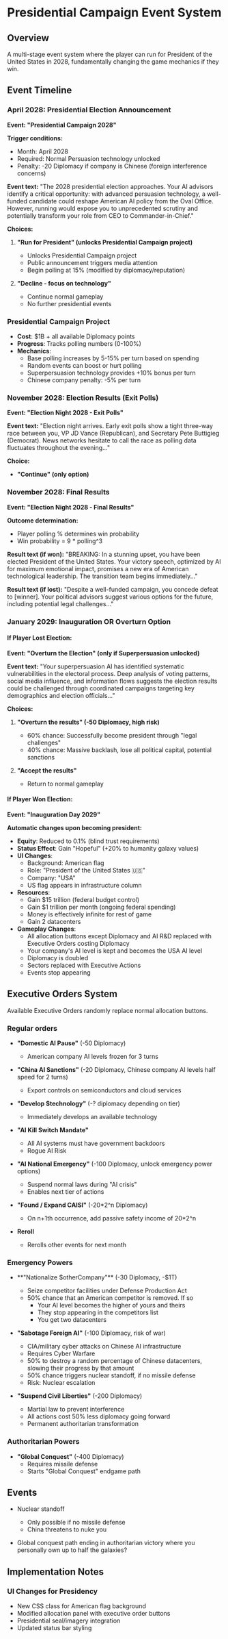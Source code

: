 # Presidential Campaign Event System

## Overview
A multi-stage event system where the player can run for President of the United States in 2028, fundamentally changing the game mechanics if they win.

## Event Timeline

### April 2028: Presidential Election Announcement
**Event: "Presidential Campaign 2028"**

**Trigger conditions:**
- Month: April 2028
- Required: Normal Persuasion technology unlocked
- Penalty: -20 Diplomacy if company is Chinese (foreign interference concerns)

**Event text:**
"The 2028 presidential election approaches. Your AI advisors identify a critical opportunity: with advanced persuasion technology, a well-funded candidate could reshape American AI policy from the Oval Office. However, running would expose you to unprecedented scrutiny and potentially transform your role from CEO to Commander-in-Chief."

**Choices:**
1. **"Run for President" (unlocks Presidential Campaign project)**
   - Unlocks Presidential Campaign project
   - Public announcement triggers media attention
   - Begin polling at 15% (modified by diplomacy/reputation)

2. **"Decline - focus on technology"**
   - Continue normal gameplay
   - No further presidential events

### Presidential Campaign Project
- **Cost**: $1B + all available Diplomacy points
- **Progress**: Tracks polling numbers (0-100%)
- **Mechanics**: 
  - Base polling increases by 5-15% per turn based on spending
  - Random events can boost or hurt polling
  - Superpersuasion technology provides +10% bonus per turn
  - Chinese company penalty: -5% per turn

### November 2028: Election Results (Exit Polls)
**Event: "Election Night 2028 - Exit Polls"**

**Event text:**
"Election night arrives. Early exit polls show a tight three-way race between you, VP JD Vance (Republican), and Secretary Pete Buttigieg (Democrat). News networks hesitate to call the race as polling data fluctuates throughout the evening..."

**Choice:**
- **"Continue" (only option)**

### November 2028: Final Results
**Event: "Election Night 2028 - Final Results"**

**Outcome determination:**
- Player polling % determines win probability
- Win probability = 9 * polling^3

**Result text (if won):**
"BREAKING: In a stunning upset, you have been elected President of the United States. Your victory speech, optimized by AI for maximum emotional impact, promises a new era of American technological leadership. The transition team begins immediately..."

**Result text (if lost):**
"Despite a well-funded campaign, you concede defeat to [winner]. Your political advisors suggest various options for the future, including potential legal challenges..."

### January 2029: Inauguration OR Overturn Option

#### If Player Lost Election:
**Event: "Overturn the Election" (only if Superpersuasion unlocked)**

**Event text:**
"Your superpersuasion AI has identified systematic vulnerabilities in the electoral process. Deep analysis of voting patterns, social media influence, and information flows suggests the election results could be challenged through coordinated campaigns targeting key demographics and election officials..."

**Choices:**
1. **"Overturn the results" (-50 Diplomacy, high risk)**
   - 60% chance: Successfully become president through "legal challenges"
   - 40% chance: Massive backlash, lose all political capital, potential sanctions

2. **"Accept the results"**
   - Return to normal gameplay

#### If Player Won Election:
**Event: "Inauguration Day 2029"**

**Automatic changes upon becoming president:**
- **Equity**: Reduced to 0.1% (blind trust requirements)
- **Status Effect**: Gain "Hopeful" (+20% to humanity galaxy values)
- **UI Changes**:
  - Background: American flag
  - Role: "President of the United States 🇺🇸"
  - Company: "USA"
  - US flag appears in infrastructure column
- **Resources**: 
  - Gain $15 trillion (federal budget control)
  - Gain $1 trillion per month (ongoing federal spending)
  - Money is effectively infinite for rest of game
  - Gain 2 datacenters
- **Gameplay Changes**:
  - All allocation buttons except Diplomacy and AI R&D replaced with Executive Orders costing Diplomacy
  - Your company's AI level is kept and becomes the USA AI level
  - Diplomacy is doubled
  - Sectors replaced with Executive Actions
  - Events stop appearing

## Executive Orders System

Available Executive Orders randomly replace normal allocation buttons.

### **Regular orders** 

- **"Domestic AI Pause"** (-50 Diplomacy)
  - American company AI levels frozen for 3 turns

- **"China AI Sanctions"** (-20 Diplomacy, Chinese company AI levels half speed for 2 turns)
  - Export controls on semiconductors and cloud services

- **"Develop $technology"** (-? diplomacy depending on tier)
  - Immediately develops an available technology

- **"AI Kill Switch Mandate"**
  - All AI systems must have government backdoors
  - Rogue AI Risk

- **"AI National Emergency"** (-100 Diplomacy, unlock emergency power options)
  - Suspend normal laws during "AI crisis"
  - Enables next tier of actions

- **"Found / Expand CAISI"** (-20*2^n Diplomacy)
  - On n+1th occurrence, add passive safety income of 20*2^n

- **Reroll**
  - Rerolls other events for next month

### **Emergency Powers**

- **"Nationalize $otherCompany"** (-30 Diplomacy, -$1T)
  - Seize competitor facilities under Defense Production Act
  - 50% chance that an American competitor is removed. If so
    - Your AI level becomes the higher of yours and theirs
    - They stop appearing in the competitors list
    - You get two datacenters

- **"Sabotage Foreign AI"** (-100 Diplomacy, risk of war)
  - CIA/military cyber attacks on Chinese AI infrastructure
  - Requires Cyber Warfare
  - 50% to destroy a random percentage of Chinese datacenters, slowing their progress by that amount
  - 50% chance triggers nuclear standoff, if no missile defense
  - Risk: Nuclear escalation

- **"Suspend Civil Liberties"** (-200 Diplomacy)
  - Martial law to prevent interference
  - All actions cost 50% less diplomacy going forward
  - Permanent authoritarian transformation

### **Authoritarian Powers**

- **"Global Conquest"** (-400 Diplomacy)
  - Requires missile defense
  - Starts "Global Conquest" endgame path

## Events

- Nuclear standoff
  - Only possible if no missile defense
  - China threatens to nuke you

- Global conquest path ending in authoritarian victory where you personally own up to half the galaxies?

## Implementation Notes

### UI Changes for Presidency
- New CSS class for American flag background
- Modified allocation panel with executive order buttons
- Presidential seal/imagery integration
- Updated status bar styling

### 
